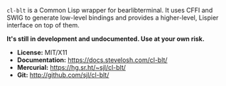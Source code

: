 `cl-blt` is a Common Lisp wrapper for bearlibterminal.  It uses CFFI and SWIG to
generate low-level bindings and provides a higher-level, Lispier interface on
top of them.

**It's still in development and undocumented.  Use at your own risk.**

* **License:** MIT/X11
* **Documentation:** <https://docs.stevelosh.com/cl-blt/>
* **Mercurial:** <https://hg.sr.ht/~sjl/cl-blt/>
* **Git:** <http://github.com/sjl/cl-blt/>
